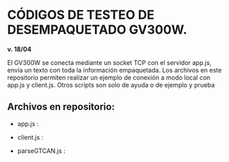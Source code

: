 # CÓDIGOS DE TESTEO DE DESEMPAQUETADO GV300W. 

**v. 18/04**

El GV300W se conecta mediante un socket TCP con el servidor app.js, envía un texto con toda la información empaquetada. Los archivos en este repositorio permiten realizar un ejemplo de conexión a modo local con app.js y client.js. Otros scripts son solo de ayuda o de ejemplo y prueba 

## Archivos en repositorio: 
- app.js : 

- client.js : 

- parseGTCAN.js : 

